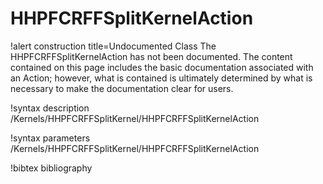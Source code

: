 <!-- MOOSE Documentation Stub: Remove this when content is added. -->

# HHPFCRFFSplitKernelAction

!alert construction title=Undocumented Class
The HHPFCRFFSplitKernelAction has not been documented. The content contained on this page
includes the basic documentation associated with an Action; however, what is contained is
ultimately determined by what is necessary to make the documentation clear for users.

!syntax description /Kernels/HHPFCRFFSplitKernel/HHPFCRFFSplitKernelAction

!syntax parameters /Kernels/HHPFCRFFSplitKernel/HHPFCRFFSplitKernelAction

!bibtex bibliography
